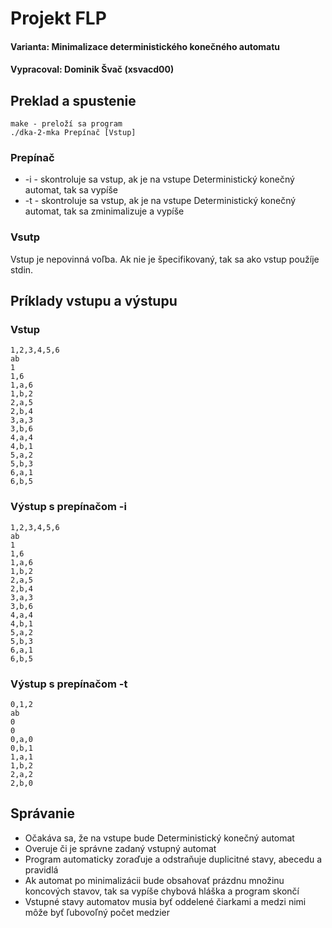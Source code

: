 # Projekt FLP
#### Varianta: Minimalizace deterministického konečného automatu
#### Vypracoval: Dominik Švač (xsvacd00)

## Preklad a spustenie

```
make - preloží sa program
./dka-2-mka Prepínač [Vstup]
```
### Prepínač
* -i - skontroluje sa vstup, ak je na vstupe Deterministický konečný automat, tak sa vypíše
* -t - skontroluje sa vstup, ak je na vstupe Deterministický konečný automat, tak sa zminimalizuje a vypíše

### Vsutp
Vstup je nepovinná voľba. Ak nie je špecifikovaný, tak sa ako vstup použíje stdin.

## Príklady vstupu a výstupu
### Vstup
```
1,2,3,4,5,6
ab
1
1,6
1,a,6
1,b,2
2,a,5
2,b,4
3,a,3
3,b,6
4,a,4
4,b,1
5,a,2
5,b,3
6,a,1
6,b,5
```
### Výstup s prepínačom -i
```
1,2,3,4,5,6
ab
1
1,6
1,a,6
1,b,2
2,a,5
2,b,4
3,a,3
3,b,6
4,a,4
4,b,1
5,a,2
5,b,3
6,a,1
6,b,5
```
### Výstup s prepínačom -t
```
0,1,2
ab
0
0
0,a,0
0,b,1
1,a,1
1,b,2
2,a,2
2,b,0
```
## Správanie
* Očakáva sa, že na vstupe bude Deterministický konečný automat
* Overuje či je správne zadaný vstupný automat
* Program automaticky zoraďuje a odstraňuje duplicitné stavy, abecedu a pravidlá
* Ak automat po minimalizácii bude obsahovať prázdnu množinu koncových stavov, tak sa vypíše chybová hláška a program skončí
* Vstupné stavy automatov musia byť oddelené čiarkami a medzi nimi môže byť ľubovoľný počet medzier 
